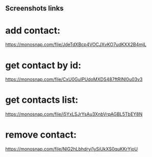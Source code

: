 ## Screenshots links

# add contact:

https://monosnap.com/file/JdeTdXBcp4VOCJXvKO7udKXX2B4mjL

# get contact by id:

https://monosnap.com/file/CxU0GuIPUdoMXDS487ftRINI0u03v3

# get contacts list:

https://monosnap.com/file/i5YxLSJrYsAu3XnbVrpAGBL5TbEY8N

# remove contact:

https://monosnap.com/file/NlG2hLbhdryi1ySiUkXS0quKKrYjoU
